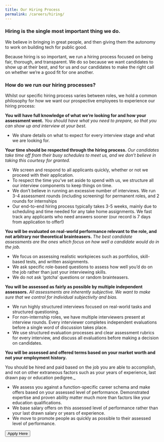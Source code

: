 ```yaml
---
title: Our Hiring Process
permalink: /careers/hiring/
---
```

### Hiring is the single most important thing we do.
We believe in bringing in great people, and then giving them the autonomy to work on building tech for public good.

Because hiring is so important, we run a hiring process focused on being fair, thorough, and transparent. We do so because we want candidates to show up at their best, and for us and our candidates to make the right call on whether we’re a good fit for one another.

### How do we run our hiring processes?

Whilst our specific hiring process varies between roles, we hold a common philosophy for how we want our prospective employees to experience our hiring process:

**You will have full knowledge of what we’re looking for and how your assessment went.** _You should have what you need to prepare, so that you can show up and interview at your best._

*   We share details on what to expect for every interview stage and what we are looking for.

**Your time should be respected through the hiring process.** _Our candidates take time off from their busy schedules to meet us, and we don’t believe in taking this courtesy for granted._

*   We screen and respond to all applicants quickly, whether or not we proceed with their application.
*   To respect the time you’ve set aside to spend with us, we structure all our interview components to keep things on time.
*   We don’t believe in running an excessive number of interviews. We run 3-4 assessment rounds (including screening) for permanent roles, and 2 rounds for internships
*   Our end-to-end hiring process typically takes 3-5 weeks, mainly due to scheduling and time needed for any take home assignments. We fast track any applicants who need answers sooner (our record is 7 days from application to offer!)

**You will be evaluated on real-world performance relevant to the role, and not arbitrary nor theoretical brainteasers.** _The best candidate assessments are the ones which focus on how well a candidate would do in the job._

*   We focus on assessing realistic workpieces such as portfolios, skill-based tests, and written assignments.
*   We ask specific role-based questions to assess how well you’d do on the job rather than just your interviewing skills.
*   We do not ask ‘gotcha’ questions or random brainteasers.

**You will be assessed as fairly as possible by multiple independent assessors.** _All assessments are inherently subjective. We want to make sure that we control for individual subjectivity and bias._

*   We run highly structured interviews focused on real-world tasks and structured questioning.
*   For non-internship roles, we have multiple interviewers present at interview rounds. Every interviewer completes independent evaluations before a single word of discussion takes place.
*   We use structured evaluation processes and clear assessment rubrics for every interview, and discuss all evaluations before making a decision on candidates.

**You will be assessed and offered terms based on your market worth and not your employment history.** 

You should be hired and paid based on the job you are able to accomplish, and not on other extraneous factors such as your years of experience, last drawn pay or education pedigree.\_

*   We assess you against a function-specific career schema and make offers based on your assessed level of performance. Demonstrated expertise and proven ability matter much more than factors like your education qualifications.
*   We base salary offers on this assessed level of performance rather than your last drawn salary or years of experience.
*   We move to promote people as quickly as possible to their assessed level of performance.



<a href="http://go.gov.sg/ogp-jobs">
    <button class="bp-button is-secondary is-medium has-text-white is-uppercase search-button">
        Apply Here
    </button>
</a>
